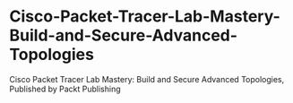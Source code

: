 # Cisco-Packet-Tracer-Lab-Mastery-Build-and-Secure-Advanced-Topologies
Cisco Packet Tracer Lab Mastery: Build and Secure Advanced Topologies, Published by Packt Publishing
